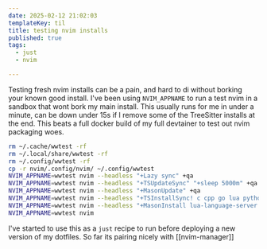 ```yaml
---
date: 2025-02-12 21:02:03
templateKey: til
title: testing nvim installs
published: true
tags:
  - just
  - nvim

---
```


Testing fresh nvim installs can be a pain, and hard to di without borking your
known good install.  I've been using `NVIM_APPNAME` to run a test nvim in a
sandbox that wont bork my main install.  This usually runs for me in under a
minute, can be down under 15s if I remove some of the TreeSitter installs at
the end.  This beats a full docker build of my full devtainer to test out nvim
packaging woes.

``` bash
rm ~/.cache/wwtest -rf
rm ~/.local/share/wwtest -rf
rm ~/.config/wwtest -rf
cp -r nvim/.config/nvim/ ~/.config/wwtest
NVIM_APPNAME=wwtest nvim --headless "+Lazy sync" +qa
NVIM_APPNAME=wwtest nvim --headless "+TSUpdateSync" "+sleep 5000m" +qa
NVIM_APPNAME=wwtest nvim --headless "+MasonUpdate" +qa
NVIM_APPNAME=wwtest nvim --headless "+TSInstallSync! c cpp go lua python rust tsx javascript typescript vimdoc vim bash yaml toml vue just" +qa
NVIM_APPNAME=wwtest nvim --headless "+MasonInstall lua-language-server rustywind ruff ruff-lsp html-lsp typescript-language-server beautysh fixjson isort markdownlint stylua yamlfmt python-lsp-server" +qa
NVIM_APPNAME=wwtest nvim
```

I've started to use this as a `just` recipe to run before deploying a new
version of my dotfiles. So far its pairing nicely with [[nvim-manager]]
